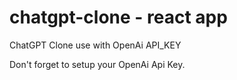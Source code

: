 # chatgpt-clone - react app

ChatGPT Clone use with OpenAi API_KEY

Don't forget to setup your OpenAi Api Key.
